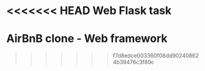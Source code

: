 <<<<<<< HEAD
Web Flask task
=======
# AirBnB clone - Web framework
>>>>>>> f7d8edce003360f08dd902408624b39476c3f89c
